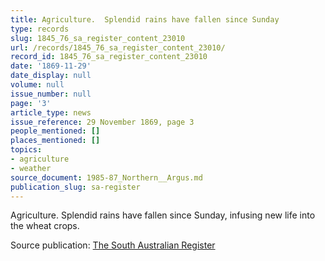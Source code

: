 ```yaml
---
title: Agriculture.  Splendid rains have fallen since Sunday
type: records
slug: 1845_76_sa_register_content_23010
url: /records/1845_76_sa_register_content_23010/
record_id: 1845_76_sa_register_content_23010
date: '1869-11-29'
date_display: null
volume: null
issue_number: null
page: '3'
article_type: news
issue_reference: 29 November 1869, page 3
people_mentioned: []
places_mentioned: []
topics:
- agriculture
- weather
source_document: 1985-87_Northern__Argus.md
publication_slug: sa-register
---
```


Agriculture.  Splendid rains have fallen since Sunday, infusing new life into the wheat crops.

Source publication: [The South Australian Register](/publications/sa-register/)

